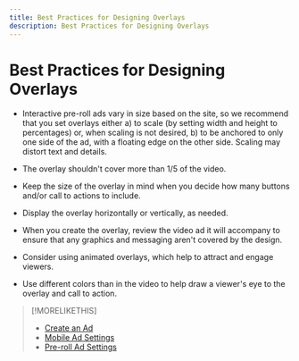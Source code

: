 ```yaml
---
title: Best Practices for Designing Overlays
description: Best Practices for Designing Overlays
---
```

# Best Practices for Designing Overlays

* Interactive pre-roll ads vary in size based on the site, so we recommend that you set overlays either a) to scale (by setting width and height to percentages) or, when scaling is not desired, b) to be anchored to only one side of the ad, with a floating edge on the other side. Scaling may distort text and details.

* The overlay shouldn't cover more than 1/5 of the video.

* Keep the size of the overlay in mind when you decide how many buttons and/or call to actions to include.

* Display the overlay horizontally or vertically, as needed.

* When you create the overlay, review the video ad it will accompany to ensure that any graphics and messaging aren't covered by the design.

* Consider using animated overlays, which help to attract and engage viewers.

* Use different colors than in the video to help draw a viewer's eye to the overlay and call to action.

>[!MORELIKETHIS]
>
>* [Create an Ad](ad-create.md)
>* [Mobile Ad Settings](/help/dsp/campaign-management/ads/ad-settings-mobile.md)
>* [Pre-roll Ad Settings](/help/dsp/campaign-management/ads/ad-settings-pre-roll.md)
